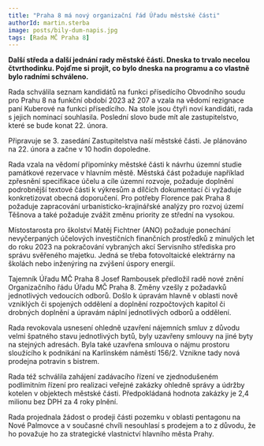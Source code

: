 ```yaml
---
title: "Praha 8 má nový organizační řád Úřadu městské části"
authorId: martin.sterba
image: posts/bily-dum-napis.jpg
tags: [Rada MČ Praha 8]
---
```


**Další středa a další jednání rady městské části. Dneska to trvalo necelou čtvrthodinku. Pojďme si projít, co bylo dneska na programu a co vlastně bylo radními schváleno.**

Rada schválila seznam kandidátů na funkci přísedícího Obvodního soudu pro Prahu 8 na funkční období 2023 až 207 a vzala na vědomí rezignace paní Kuberové na funkci přísedícího. Na stole jsou čtyři noví kandidáti, rada s jejich nominací souhlasila. Poslední slovo bude mít ale zastupitelstvo, které se bude konat 22. února. 

Připravuje se 3. zasedání Zastupitelstva naší městské části. Je plánováno na 22. února a začne v 10 hodin dopoledne. 

Rada vzala na vědomí připomínky městské části k návrhu územní studie památkové rezervace v hlavním městě. Městská část požaduje například zpřesnění specifikace účelu a cíle územní rozvoje, požaduje doplnění podrobnější textové části k výkresům a dílčích dokumentací či vyžaduje konkretizovat obecná doporučení. Pro potřeby Florence pak Praha 8 požaduje zapracování urbanisticko-krajinářské analýzy pro rozvoj území Těšnova a také požaduje zvážit změnu priority ze střední na vysokou. 

Místostarosta pro školství Matěj Fichtner (ANO) požaduje ponechání nevyčerpaných účelových investičních finančních prostředků z minulých let do roku 2023 na pokračování vybraných akcí Servisního střediska pro správu svěřeného majetku. Jedná se třeba fotovoltaické elektrárny na školách nebo  inženýring na zvýšení úspory energií. 

Tajemník Úřadu MČ Praha 8 Josef Rambousek předložil radě nové znění Organizačního řádu Úřadu MČ Praha 8. Změny vzešly z požadavků jednotlivých vedoucích odborů. Došlo k úpravám hlavně v oblasti nově vzniklých či spojených oddělení a doplnění rozpočtových kapitol či drobných doplnění a úpravám náplní jednotlivých odborů a oddělení. 

Rada revokovala usnesení ohledně uzavření nájemních smluv z důvodu velmi špatného stavu jednotlivých bytů, byly uzavřeny smlouvy na jiné byty na stejných adresách. Byla také uzavřena smlouva o nájmu prostoru sloužícího k podnikání na Karlínském náměstí 156/2. Vznikne tady nová prodejna potravin s bistrem. 

Rada též schválila zahájení zadávacího řízení ve zjednodušeném podlimitním řízení pro realizaci veřejné zakázky ohledně správy a údržby kotelen v objektech městské části. Předpokládaná hodnota zakázky je 2,4 milionu bez DPH za 4 roky plnění. 

Rada projednala žádost o prodeji části pozemku v oblasti pentagonu na Nové Palmovce a v současné chvíli nesouhlasí s prodejem a to z důvodu, že ho považuje ho za strategické vlastnictví hlavního města Prahy.
